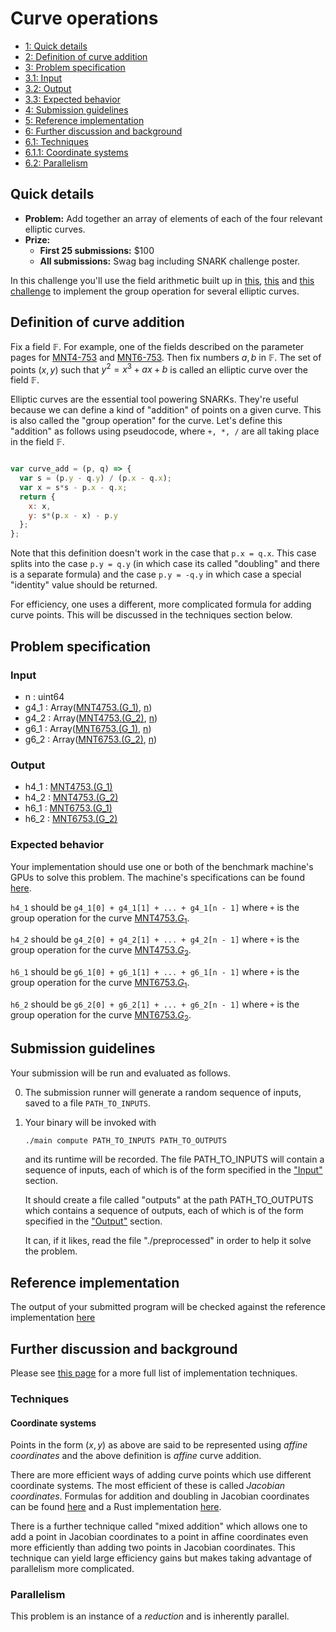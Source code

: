 # Curve operations

<div class="table-of-contents">
<ul>
<li>
<a href="#quick-details">1: Quick details</a>
</li>
<li>
<a href="#definition-of-curve-addition">2: Definition of curve addition</a>
</li>
<li>
<a href="#problem-specification">3: Problem specification</a>
</li>
<li>
<a href="#input">3.1: Input</a>
</li>
<li>
<a href="#output">3.2: Output</a>
</li>
<li>
<a href="#expected-behavior">3.3: Expected behavior</a>
</li>
<li>
<a href="#submission-guidelines">4: Submission guidelines</a>
</li>
<li>
<a href="#reference-implementation">5: Reference implementation</a>
</li>
<li>
<a href="#further-discussion-and-background">6: Further discussion and background</a>
</li>
<li>
<a href="#techniques">6.1: Techniques</a>
</li>
<li>
<a href="#coordinate-systems">6.1.1: Coordinate systems</a>
</li>
<li>
<a href="#parallelism">6.2: Parallelism</a>
</li>
</ul>
</div>

## Quick details

- **Problem:** Add together an array of elements of each of the four relevant elliptic curves.
- **Prize:**
    - **First 25 submissions:** $100
    - **All submissions:** Swag bag including SNARK challenge poster.

In this challenge you'll use the field arithmetic built up 
in [this](/snark-challenge/problem-01-field-arithmetic.html), [this](/snark-challenge/problem-02-quadratic-extension-arithmetic.html) and [this challenge](/snark-challenge/problem-03-cubic-extension-arithmetic.html)
to implement the group operation for several elliptic curves.

## Definition of curve addition


Fix a field $\mathbb{F}$. For example, one of the fields described
on the parameter pages for [MNT4-753](/snark-challenge/MNT4753.html) and [MNT6-753](/snark-challenge/MNT6753.html).
Then fix numbers $a, b$ in $\mathbb{F}$. The set of points $(x, y)$ such that
$y^2 = x^3 + a x + b$ is called an elliptic curve over the field $\mathbb{F}$.

Elliptic curves are the essential tool powering SNARKs. They're useful because
we can define a kind of "addition" of points on a given curve. This is also
called the "group operation" for the curve.
Let's define this "addition" as follows using pseudocode, where `+, *, /` are
all taking place in the field $\mathbb{F}$.

```javascript

var curve_add = (p, q) => {
  var s = (p.y - q.y) / (p.x - q.x);
  var x = s*s - p.x - q.x;
  return {
    x: x,
    y: s*(p.x - x) - p.y
  };
};
```
Note that this definition doesn't work in the case that `p.x = q.x`. This case
splits into the case `p.y = q.y` (in which case its called "doubling" and
there is a separate formula) and the case `p.y = -q.y` in which case a special
"identity" value should be returned.

For efficiency, one uses a different, more complicated
formula for adding curve points. This will be discussed in
the techniques section below.

## Problem specification



### Input

- n : <span>uint64</span>
- g4_1 : <span>Array(<a href="/snark-challenge/MNT4753.html#XChHXzFcKQ==">MNT4753.\(G_1\)</a>, <a href="#bg==">n</a>)</span>
- g4_2 : <span>Array(<a href="/snark-challenge/MNT4753.html#XChHXzJcKQ==">MNT4753.\(G_2\)</a>, <a href="#bg==">n</a>)</span>
- g6_1 : <span>Array(<a href="/snark-challenge/MNT6753.html#XChHXzFcKQ==">MNT6753.\(G_1\)</a>, <a href="#bg==">n</a>)</span>
- g6_2 : <span>Array(<a href="/snark-challenge/MNT6753.html#XChHXzJcKQ==">MNT6753.\(G_2\)</a>, <a href="#bg==">n</a>)</span>

### Output

- h4_1 : <a href="/snark-challenge/MNT4753.html#XChHXzFcKQ==">MNT4753.\(G_1\)</a>
- h4_2 : <a href="/snark-challenge/MNT4753.html#XChHXzJcKQ==">MNT4753.\(G_2\)</a>
- h6_1 : <a href="/snark-challenge/MNT6753.html#XChHXzFcKQ==">MNT6753.\(G_1\)</a>
- h6_2 : <a href="/snark-challenge/MNT6753.html#XChHXzJcKQ==">MNT6753.\(G_2\)</a>

### Expected behavior

Your implementation should use one or both of the benchmark machine's GPUs to solve this problem. The machine's specifications can be found [here]().

`h4_1` should be `g4_1[0] + g4_1[1] + ... + g4_1[n - 1]` where `+` is the group operation for the curve [MNT4753.$G_1$](/snark-challenge/MNT4753.html#JEdfMSQ=).

`h4_2` should be `g4_2[0] + g4_2[1] + ... + g4_2[n - 1]` where `+` is the group operation for the curve [MNT4753.$G_2$](/snark-challenge/MNT4753.html#JEdfMiQ=).

`h6_1` should be `g6_1[0] + g6_1[1] + ... + g6_1[n - 1]` where `+` is the group operation for the curve [MNT6753.$G_1$](/snark-challenge/MNT6753.html#JEdfMSQ=).

`h6_2` should be `g6_2[0] + g6_2[1] + ... + g6_2[n - 1]` where `+` is the group operation for the curve [MNT6753.$G_2$](/snark-challenge/MNT6753.html#JEdfMiQ=).

## Submission guidelines

Your submission will be run and evaluated as follows.


0. The submission runner will generate a random sequence of inputs, saved to a file
   `PATH_TO_INPUTS`.

3. Your binary will be invoked with

    ```bash
    ./main compute PATH_TO_INPUTS PATH_TO_OUTPUTS
    ```

    and its runtime will be recorded. The file PATH_TO_INPUTS will contain
    a sequence of inputs, each of which is of the form specified in the
    ["Input"](#input) section. 

    It should create a file called "outputs" at the path PATH_TO_OUTPUTS
    which contains a sequence of outputs, each of which is of the form
    specified in the ["Output"](#output) section.

    It can, if it likes, read
    the file "./preprocessed" in order to help it solve the problem.

## Reference implementation

The output of your submitted program will be checked against 
the reference implementation [here](https://github.com/CodaProtocol/snark-challenge/tree/master/reference-04-curve-operations)

## Further discussion and background

Please see [this page](/snark-challenge/strategies.html) for a more full list of implementation techniques.

### Techniques

#### Coordinate systems

Points in the form $(x, y)$ as above are said to be
represented using *affine coordinates*
and the above definition is *affine* curve addition.

There are more efficient ways of adding
curve points which use different coordinate systems.
The most efficient of these is called
*Jacobian coordinates*. Formulas for addition and doubling in Jacobian
coordinates can be found [here](https://www.hyperelliptic.org/EFD/g1p/auto-shortw-jacobian.html#doubling-dbl-2007-bl)
and a Rust implementation [here](https://github.com/CodaProtocol/pairing/blob/mnt46-753/src/mnt4_753/ec.rs#L374).

There is a further technique called "mixed addition" which allows one to add
a point in Jacobian coordinates to a point in affine coordinates even more efficiently than adding
two points in Jacobian coordinates. This technique can yield large efficiency
gains but makes taking advantage of parallelism more complicated.

### Parallelism

This problem is an instance of a *reduction* and is inherently parallel.